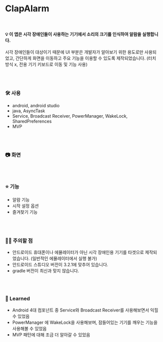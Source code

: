# ClapAlarm

<br>

#### 💡 이 앱은 시각 장애인들이 사용하는 기기에서 소리의 크기를 인식하여 알람을 실행합니다.
시각 장애인들이 대상이기 때문에 UI 부분은 개발자가 알아보기 위한 용도로만 사용되었고, 간단하게 화면을 이동하고 주요 기능을 이용할 수 있도록 제작되었습니다. (터치 방식 x, 전용 기기 키보드로 이동 및 기능 사용)

<br><br>

### 🛠 사용
 * android, android studio
 * java, AsyncTask
 * Service, Broadcast Receiver, PowerManager, WakeLock, SharedPreferences
 * MVP

<br><br>

### 📷 화면


<br><br>

### ⭐️ 기능
 * 알람 기능
 * 시작 설정 옵션
 * 즐겨찾기 기능
 
<br><br>

### 🤚🏻 주의할 점
* 안드로이드 휴대폰이나 에뮬레이터가 아닌 시각 장애인용 기기를 타겟으로 제작되었습니다. (일반적인 에뮬레이터에서 실행 불가)
* 안드로이드 스튜디오 버전이 3.2.1에 맞추어 있습니다.
* gradle 버전이 최신과 맞지 않습니다.

<br><br>

### 📃 Learned
 * Android 4대 컴포넌트 중 Service와 Broadcast Receiver를 사용해보면서 익힐 수 있었음
 * PowerManager 에 WakeLock을 사용해보며, 잠들어있는 기기를 깨우는 기능을 사용해볼 수 있었음
 * MVP 패턴에 대해 조금 더 알아갈 수 있었음
<br>
